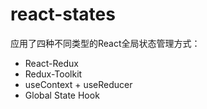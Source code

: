 # react-states

应用了四种不同类型的React全局状态管理方式：

- React-Redux
- Redux-Toolkit
- useContext + useReducer
- Global State Hook
